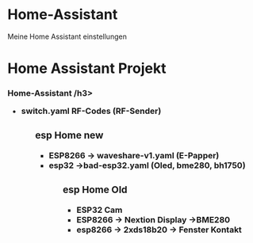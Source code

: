 # Home-Assistant
Meine Home Assistant einstellungen
<h1>Home Assistant Projekt</h1>

<h3>Home-Assistant /h3>
<ul>
  <li>switch.yaml RF-Codes (RF-Sender)</li>
<ul>
<h3>esp Home new</h3>
<ul>
  <li>ESP8266 -> waveshare-v1.yaml (E-Papper)</li>
  <li>esp32 ->bad-esp32.yaml (Oled, bme280, bh1750)</li>
<ul>
  
<h3>esp Home Old</h3>
<ul>
  <li>ESP32 Cam</li>
  <li>ESP8266 -> Nextion Display ->BME280</li>
  <li>esp8266 -> 2xds18b20 -> Fenster Kontakt </li>
<ul>
  
